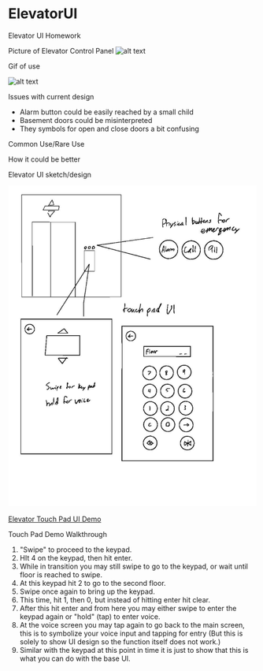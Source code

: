 # ElevatorUI
Elevator UI Homework

Picture of Elevator Control Panel
![alt text](20190913_210921.jpg)

Gif of use

![alt text](elevator.gif)

Issues with current design
* Alarm button could be easily reached by a small child
* Basement doors could be misinterpreted
* They symbols for open and close doors a bit confusing

Common Use/Rare Use


How it could be better




Elevator UI sketch/design

![alt text](elevatorUI.jpg)

[Elevator Touch Pad UI Demo](https://xd.adobe.com/spec/880cc329-65b5-48cc-538f-11af888835d9-fe3d/ )

Touch Pad Demo Walkthrough
1. "Swipe" to proceed to the keypad.
2. HIt 4 on the keypad, then hit enter.
3. While in transition you may still swipe to go to the keypad, or wait until floor is reached to swipe.
4. At this keypad hit 2 to go to the second floor.
5. Swipe once again to bring up the keypad.
6. This time, hit 1, then 0, but instead of hitting enter hit clear.
7. After this hit enter and from here you may either swipe to enter the keypad again or "hold" (tap) to enter voice.
8. At the voice screen you may tap again to go back to the main screen, this is to symbolize your voice input and tapping for entry (But   this is solely to show UI design so the function itself does not work.)
9. Similar with the keypad at this point in time it is just to show that this is what you can do with the base UI.
